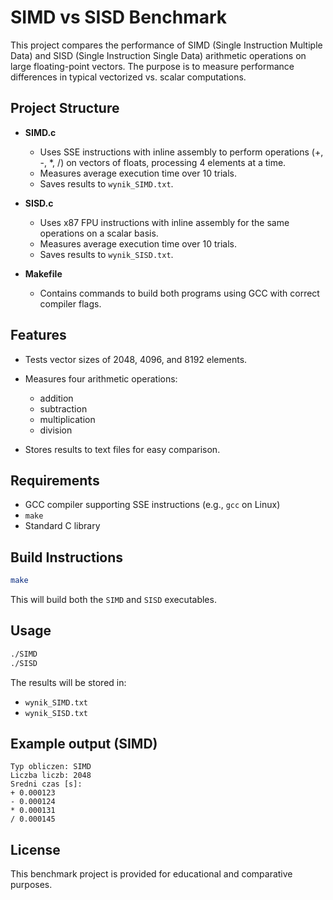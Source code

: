 # SIMD vs SISD Benchmark

This project compares the performance of SIMD (Single Instruction Multiple Data) and SISD (Single Instruction Single Data) arithmetic operations on large floating-point vectors. The purpose is to measure performance differences in typical vectorized vs. scalar computations.

## Project Structure

* **SIMD.c**

  * Uses SSE instructions with inline assembly to perform operations (+, -, \*, /) on vectors of floats, processing 4 elements at a time.
  * Measures average execution time over 10 trials.
  * Saves results to `wynik_SIMD.txt`.

* **SISD.c**

  * Uses x87 FPU instructions with inline assembly for the same operations on a scalar basis.
  * Measures average execution time over 10 trials.
  * Saves results to `wynik_SISD.txt`.

* **Makefile**

  * Contains commands to build both programs using GCC with correct compiler flags.

## Features

* Tests vector sizes of 2048, 4096, and 8192 elements.
* Measures four arithmetic operations:

  * addition
  * subtraction
  * multiplication
  * division
* Stores results to text files for easy comparison.

## Requirements

* GCC compiler supporting SSE instructions (e.g., `gcc` on Linux)
* `make`
* Standard C library

## Build Instructions

```bash
make
```

This will build both the `SIMD` and `SISD` executables.

## Usage

```bash
./SIMD
./SISD
```

The results will be stored in:

* `wynik_SIMD.txt`
* `wynik_SISD.txt`

## Example output (SIMD)

```
Typ obliczen: SIMD
Liczba liczb: 2048
Sredni czas [s]:
+ 0.000123
- 0.000124
* 0.000131
/ 0.000145
```

## License

This benchmark project is provided for educational and comparative purposes.
